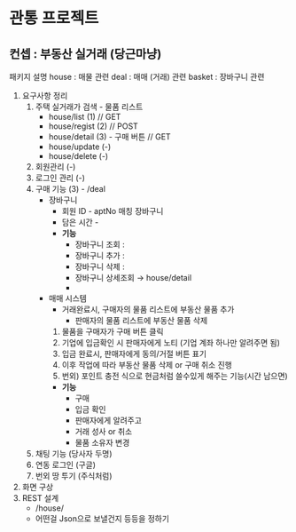 # 관통 프로젝트

## 컨셉 : 부동산 실거래 (당근마냥)

패키지 설명
house : 매물 관련
deal : 매매 (거래) 관련
basket : 장바구니 관련

1. 요구사항 정리
   1. 주택 실거래가 검색 - 물품 리스트
      - house/list (1) // GET
      - house/regist (2) // POST
      - house/detail (3) - 구매 버튼 // GET
      - house/update (-)
      - house/delete (-)
   2. 회원관리 (-)
   3. 로그인 관리 (-)
   4. 구매 기능 (3) - /deal
      - 장바구니
        - 회원 ID - aptNo 매칭 장바구니
        - 담은 시간 -
        - **기능**
          - 장바구니 조회 :
          - 장바구니 추가 :
          - 장바구니 삭제 :
          - 장바구니 상세조회 → house/detail
          -
      - 매매 시스템
        - 거래완료시, 구매자의 물품 리스트에 부동산 물품 추가
          - 판매자의 물품 리스트에 부동산 물품 삭제
        1. 물품을 구매자가 구매 버튼 클릭
        2. 기업에 입금확인 시 판매자에게 노티 (기업 계좌 하나만 알려주면 됨)
        3. 입금 완료시, 판매자에게 동의/거절 버튼 표기
        4. 이후 작업에 따라 부동산 물품 삭제 or 구매 취소 진행
        5. 번외) 포인트 충전 식으로 현금처럼 쓸수있게 해주는 기능(시간 남으면)
        - **기능**
          - 구매
          - 입금 확인
          - 판매자에게 알려주고
          - 거래 성사 or 취소
          - 물품 소유자 변경
   5. 채팅 기능 (당사자 두명)
   6. 연동 로그인 (구글)
   7. 번외 땅 투기 (주식처럼)
2. 화면 구상
3. REST 설계
   - /house/
   - 어떤걸 Json으로 보낼건지 등등을 정하기
